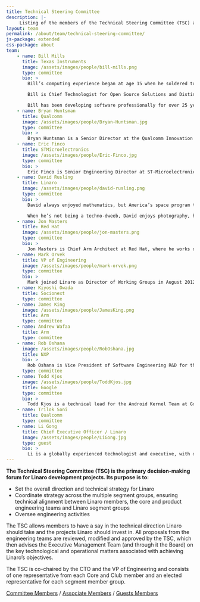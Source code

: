 ```yaml
---
title: Technical Steering Committee
description: |-
     Listing of the members of the Technical Steering Committee (TSC) at Linaro. The many functions of the TSC to help oversee projects and determine direction.
layout: team
permalink: /about/team/technical-steering-committee/
js-package: extended
css-package: about
team:
    - name: Bill Mills
      title: Texas Instruments
      image: /assets/images/people/bill-mills.png
      type: committee
      bio: >
        Bill’s computing experience began at age 15 when he soldered together his first computer. It had a hex keypad and 256 bytes of memory. Bill maintains that this was the high point of his technical achievement and everything else has been a downward slide.

        Bill is Chief Technologist for Open Source Solutions and Distinguish Member of Technical Staff. Since 2007 Bill has been working to ensure that TI is acting as a member of the open source community. He acts as a representative for TI in various open source communities and advocates for open source concerns and methods within TI.

        Bill has been developing software professionally for over 25 years. Prior to his current position, Bill has a wide variety of experience. Examples include being the system architect for TI’s high density voice gateways and for multiple TI SOCs, technical lead for an in-house real-time executive, and sole developer for a windowed source level debugger for an emulator with trace and hardware break and watch points. In his current position Bill started TI’s open-embedded based Arago-project and is the technical lead for the linux-c6x project that has brought uCLinux to TI’s C6000 DSPs. Bill is a member of the Yocto Project Advisory board.
    - name: Bryan Huntsman
      title: Qualcomm
      image: /assets/images/people/Bryan-Huntsman.jpg
      type: committee
      bio: >
        Bryan Huntsman is a Senior Director at the Qualcomm Innovation Center and is responsible for Linux Kernel development on Qualcomm Snapdragon processors for mobile and IoT markets. Over the past nine years, he has set up a team of engineers and engineering processes that contributed to the launch of over a billion Android devices. Prior to joining Qualcomm, Bryan spent 10 years in the telecommunications industry working as a SW/FW developer for embedded, real-time systems. Bryan has a B.S in Computer Engineering from the University of Florida.
    - name: Eric Finco
      title: STMicroelectronics
      image: /assets/images/people/Eric-Finco.jpg
      type: committee
      bio: >
        Eric Finco is Senior Engineering Director at ST-Microelectronics heading up Linux kernel development as well as hardware/software applications for digital consumer products. He has almost 25 years experience in telecom and embedded software and systems at Philips, NXP, ST-Ericsson and ST-Microelectronics and has worked for 18 years in the Arm software and hardware ecosystem. Eric graduated from Paris XI- Orsay University and the Grenoble Institute of Technology (INPG) in France.
    - name: David Rusling
      title: Linaro
      image: /assets/images/people/david-rusling.png
      type: committee
      bio: >
        David always enjoyed mathematics, but America’s space program together with ‘Star Trek’ made him think that computers were really interesting and so he graduated in 1982 with a degree in Computer Science. At Digital Equipment Corporation he got involved in the port of Linux® to the Alpha processor. This gave him an abiding respect for the power of open source in general and Linux in particular. He worked on StrongArm before moving to Arm where he added tools experience. At Arm he continued to be involved in open source and as a reward for his meddling was made an Arm Fellow. He helped create Linaro, becoming its CTO in 2010.

        When he’s not being a techno-dweeb, David enjoys photography, hiking, cooking, fine wines and friends.
    - name: Jon Masters
      title: Red Hat
      image: /assets/images/people/jon-masters.png
      type: committee
      bio: >
        Jon Masters is Chief Arm Architect at Red Hat, where he works on the Fedora Arm project. Masters has been a Linux developer for more than 17 years, since beginning university at the age of 13. He is the author of a number of books on the Linux operating system, including “Building Embedded Linux Systems,” and the upcoming “Porting Linux.” An accomplished musician and hiker, he also enjoys unicycling among his many other hobbies.
    - name: Mark Orvek
      title: VP of Engineering
      image: /assets/images/people/mark-orvek.png
      type: committee
      bio: >
        Mark joined Linaro as Director of Working Groups in August 2012\. Prior to this he was Vice President of Engineering and Services at MontaVista Software. He joined MontaVista in 1999 as the director of engineering, responsible for new product development focused on making the Linux operating system suitable for embedded systems and embedded applications. He managed the development of key technologies for Linux including multi-architecture platform support, real-time, carrier grade high availability, small footprint, fast boot, power management and most recently the MontaVista Linux 6 Integration Platform. Before MontaVista, he was an R&D Section Manager at Hewlett-Packard (HP), holding various positions including technical field support, development engineer, R&D Project Manager and R&D Section Manager in HP’s business servers and Real-time embedded board computers. Mark holds BS degrees in Electrical Engineering from Rochester Institute of Technology and in Computer Science from California State University at Dominguez Hills.
    - name: Kiyoshi Owada
      title: Socionext
      type: committee
    - name: James King
      image: /assets/images/people/JamesKing.png
      title: Arm
      type: committee
    - name: Andrew Wafaa
      title: Arm
      type: committee
    - name: Rob Oshana
      image: /assets/images/people/RobOshana.jpg
      title: NXP
      bio: >
        Rob Oshana is Vice President of Software Engineering R&D for the Microcontroller and Microprocessor business line at NXP, responsible for software enablement, IoT connectivity, software middleware and security, operating systems, machine learning, software services and advanced technologies.  He serves on multiple industry advisory boards and is a recognized international speaker.  He has published numerous books and articles on software  engineering and embedded systems.  He is also an adjunct professor at the University of Texas and Southern Methodist University and is a Senior Member of IEEE.
      type: committee
    - name: Todd Kjos
      image: /assets/images/people/ToddKjos.jpg
      title: Google
      type: committee
      bio: >
        Todd Kjos is a technical lead for the Android Kernel Team at Google. He maintains AOSP common kernels and is a Linux maintainer for the binder driver. He also leads the development of Android kernel scheduling and DVFS. Previously he worked on x86 and Itanium server enablement and Itanium virtualization.
    - name: Trilok Soni
      title: Qualcomm
      type: committee
    - name: Li Gong
      title: Chief Executive Officer / Linaro
      image: /assets/images/people/LiGong.jpg
      type: guest
      bio: >
        Li is a globally experienced technologist and executive, with deep background in computer science, research and product development, and open source technologies. He has worked in senior leadership roles extensively in the US and in Asia, having served as President and COO at Mozilla Corporation, General Manager at Microsoft, as well as Distinguished Engineer at Sun Microsystems and Distinguished Scientist at SRI International. He graduated from Tsinghua University, Beijing, and received a PhD from University of Cambridge. In 1994 he received the Leonard G. Abraham Prize given by the IEEE Communications Society for “the most significant contribution to technical literature in the field of interest of the IEEE.”
---
```


**The Technical Steering Committee (TSC) is the primary decision-making forum for Linaro development projects. Its purpose is to:**

*   Set the overall direction and technical strategy for Linaro
*   Coordinate strategy across the multiple segment groups, ensuring technical alignment between Linaro members, the core and product engineering teams and Linaro segment groups
*   Oversee engineering activities

The TSC allows members to have a say in the technical direction Linaro should take and the projects Linaro should invest in. All proposals from the engineering teams are reviewed, modified and approved by the TSC, which then advises the Executive Management Team (and through it the Board) on the key technological and operational matters associated with achieving Linaro’s objectives.

The TSC is co-chaired by the CTO and the VP of Engineering and consists of one representative from each Core and Club member and an elected representative for each segment member group.

[Committee Members](#Committee) / [Associate Members](#Associate) / [Guests Members](#Guests)
